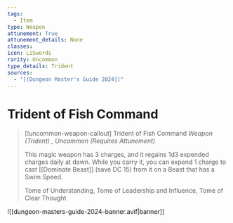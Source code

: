 ```yaml
---
tags:
  - Item
type: Weapon
attunement: True
attunement_details: None
classes:
icon: LiSwords
rarity: Uncommon
type_details: Trident
sources: 
  - "[[Dungeon Master's Guide 2024]]"
---
```

# Trident of Fish Command
>[!uncommon-weapon-callout] Trident of Fish Command
>_Weapon (Trident) , Uncommon (Requires Attunement)_
>
>This magic weapon has 3 charges, and it regains 1d3 expended charges daily at dawn. While you carry it, you can expend 1 charge to cast [[Dominate Beast]] (save DC 15) from it on a Beast that has a Swim Speed.
>
>
>Tome of Understanding, Tome of Leadership and Influence, Tome of Clear Thought
>
>


![[dungeon-masters-guide-2024-banner.avif|banner]]